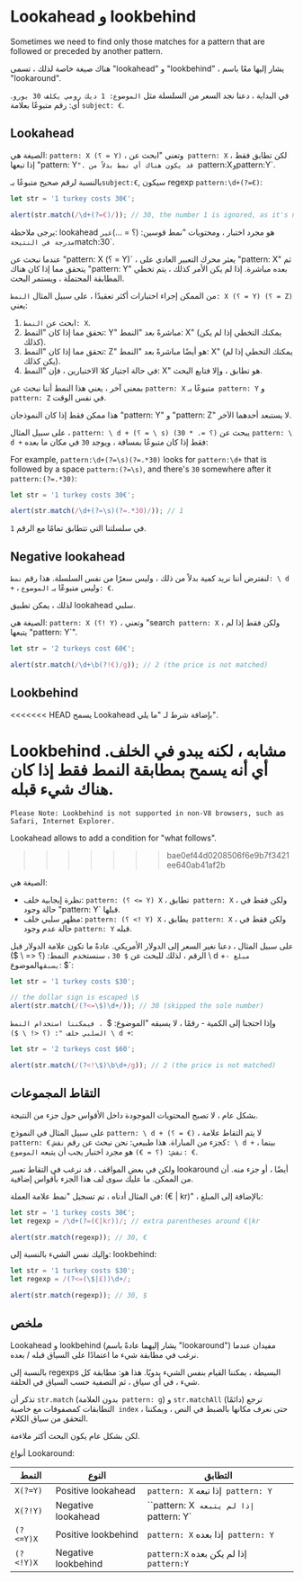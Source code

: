 # Lookahead و lookbehind

Sometimes we need to find only those matches for a pattern that are followed or preceded by another pattern.

هناك صيغة خاصة لذلك ، تسمى "lookahead" و "lookbehind" ، يشار إليها معًا باسم "lookaround".

في البداية ، دعنا نجد السعر من السلسلة مثل `الموضوع: 1 ديك رومي يكلف 30 يورو`. أي: رقم متبوعًا بعلامة `subject: €`.

## Lookahead

الصيغة هي: `pattern: X (؟ = Y)` ، وتعني "ابحث عن` pattern: X` ، لكن تطابق فقط إذا تبعها "pattern: Y`". قد يكون هناك أي نمط بدلاً من `pattern:X`و`pattern:Y`.

بالنسبة لرقم صحيح متبوعًا بـ`subject:€`, سيكون regexp
`pattern:\d+(?=€)`:

```js run
let str = '1 turkey costs 30€';

alert(str.match(/\d+(?=€)/)); // 30, the number 1 is ignored, as it's not followed by €
```

يرجى ملاحظة: lookahead هو مجرد اختبار ، ومحتويات "نمط قوسين: (؟ = ...)`غير مدرجة في النتيجة`match:30`.

عندما نبحث عن "pattern: X (؟ = Y)` ، يعثر محرك التعبير العادي على "pattern: X" ثم يتحقق مما إذا كان هناك "pattern: Y" بعده مباشرة. إذا لم يكن الأمر كذلك ، يتم تخطي المطابقة المحتملة ، ويستمر البحث.

من الممكن إجراء اختبارات أكثر تعقيدًا ، على سبيل المثال `النمط: X (؟ = Y) (؟ = Z)` يعني:

1. ابحث عن `النمط: X`.
2. تحقق مما إذا كان "النمط: Y" مباشرةً بعد "النمط: X" (يمكنك التخطي إذا لم يكن كذلك).
3. تحقق مما إذا كان "النمط: Z" هو أيضًا مباشرةً بعد "النمط: X" (يمكنك التخطي إذا لم يكن كذلك).
4. في حالة اجتياز كلا الاختبارين ، فإن "النمط: X" هو تطابق ، وإلا فتابع البحث.

بمعنى آخر ، يعني هذا النمط أننا نبحث عن `pattern: X` متبوعًا بـ` pattern: Y` و `pattern: Z` في نفس الوقت.

هذا ممكن فقط إذا كان النموذجان "pattern: Y" و "pattern: Z" لا يستبعد أحدهما الآخر.

على سبيل المثال ، `pattern: \ d + (؟ = \ s) (؟ =. * 30)` يبحث عن `pattern: \ d +` فقط إذا كان متبوعًا بمسافة ، ويوجد `30` في مكان ما بعده:

For example, `pattern:\d+(?=\s)(?=.*30)` looks for `pattern:\d+` that is followed by a space `pattern:(?=\s)`, and there's `30` somewhere after it `pattern:(?=.*30)`:

```js run
let str = '1 turkey costs 30€';

alert(str.match(/\d+(?=\s)(?=.*30)/)); // 1
```

في سلسلتنا التي تتطابق تمامًا مع الرقم `1`.

## Negative lookahead

لنفترض أننا نريد كمية بدلاً من ذلك ، وليس سعرًا من نفس السلسلة. هذا رقم `نمط: \ d +` ، وليس متبوعًا بـ `الموضوع: €`.

لذلك ، يمكن تطبيق lookahead سلبي.

الصيغة هي: `pattern: X (؟! Y)` ، وتعني "search` pattern: X` ، ولكن فقط إذا لم يتبعها "pattern: Y`".

```js run
let str = '2 turkeys cost 60€';

alert(str.match(/\d+\b(?!€)/g)); // 2 (the price is not matched)
```

## Lookbehind

<<<<<<< HEAD
يسمح Lookahead بإضافة شرط لـ "ما يلي".

Lookbehind مشابه ، لكنه يبدو في الخلف. أي أنه يسمح بمطابقة النمط فقط إذا كان هناك شيء قبله.
=======
```warn header="Lookbehind browser compatibility"
Please Note: Lookbehind is not supported in non-V8 browsers, such as Safari, Internet Explorer.
```

Lookahead allows to add a condition for "what follows".
>>>>>>> bae0ef44d0208506f6e9b7f3421ee640ab41af2b

الصيغة هي:

- نظرة إيجابية خلف: `pattern: (؟ <= Y) X` ، تطابق` pattern: X` ، ولكن فقط في حالة وجود "pattern: Y` قبلها.
- مظهر سلبي خلف: `pattern: (؟ <! Y) X` ، يطابق` pattern: X` ، ولكن فقط في حالة عدم وجود `pattern: Y` قبله.

على سبيل المثال ، دعنا نغير السعر إلى الدولار الأمريكي. عادةً ما تكون علامة الدولار قبل الرقم ، لذلك للبحث عن `$ 30` ، سنستخدم` `النمط: (؟ <= \ $) \ d +`- مبلغ يسبقه`الموضوع: $`:

```js run
let str = '1 turkey costs $30';

// the dollar sign is escaped \$
alert(str.match(/(?<=\$)\d+/)); // 30 (skipped the sole number)
```

وإذا احتجنا إلى الكمية - رقمًا ، لا يسبقه "الموضوع: $` ، فيمكننا استخدام النمط السلبي خلف ": (؟ <! \ $) \ d +`:

```js run
let str = '2 turkeys cost $60';

alert(str.match(/(?<!\$)\b\d+/g)); // 2 (the price is not matched)
```

## التقاط المجموعات

بشكل عام ، لا تصبح المحتويات الموجودة داخل الأقواس حول جزء من النتيجة.

على سبيل المثال في النموذج `pattern: \ d + (؟ = €)` ، لا يتم التقاط علامة `pattern: €` كجزء من المباراة. هذا طبيعي: نحن نبحث عن رقم `نقش: \ d +` ، بينما `نقش: (؟ = €)` هو مجرد اختبار يجب أن يتبعه `الموضوع: €`.

ولكن في بعض المواقف ، قد نرغب في التقاط تعبير lookaround أيضًا ، أو جزء منه. أن من الممكن. ما عليك سوى لف هذا الجزء بأقواس إضافية.

في المثال أدناه ، تم تسجيل "نمط علامة العملة: (€ | kr)" ، بالإضافة إلى المبلغ:

```js run
let str = '1 turkey costs 30€';
let regexp = /\d+(?=(€|kr))/; // extra parentheses around €|kr

alert(str.match(regexp)); // 30, €
```

وإليك نفس الشيء بالنسبة إلى: lookbehind:

```js run
let str = '1 turkey costs $30';
let regexp = /(?<=(\$|£))\d+/;

alert(str.match(regexp)); // 30, $
```

## ملخص

Lookahead و lookbehind (يشار إليهما عادةً باسم "lookaround") مفيدان عندما نرغب في مطابقة شيء ما اعتمادًا على السياق قبله / بعده.

بالنسبة إلى regexps البسيطة ، يمكننا القيام بنفس الشيء يدويًا. هذا هو: مطابقة كل شيء ، في أي سياق ، ثم التصفية حسب السياق في الحلقة.

تذكر أن `str.match` (بدون العلامة` pattern: g`) و `str.matchAll` (دائمًا) ترجع التطابقات كمصفوفات مع خاصية` index` ، حتى نعرف مكانها بالضبط في النص ، ويمكننا التحقق من سياق الكلام.

لكن بشكل عام يكون البحث أكثر ملاءمة.

أنواع Lookaround:

| النمط     | النوع               | التطابق                                 |
| --------- | ------------------- | --------------------------------------- |
| `X(?=Y)`  | Positive lookahead  | `pattern: X` إذا تبعه` pattern: Y`      |
| `X(?!Y)`  | Negative lookahead  | ``pattern: X` إذا لم يتبعه` pattern: Y` |
| `(?<=Y)X` | Positive lookbehind | `pattern: X` إذا بعده` pattern: Y`      |
| `(?<!Y)X` | Negative lookbehind | `pattern:X` إذا لم يكن بعده `pattern:Y` |
